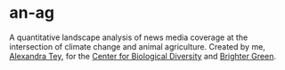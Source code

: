 # an-ag
A quantitative landscape analysis of news media coverage at the intersection of climate change and animal agriculture. Created by me, [Alexandra Tey](https://alextey.co/), for the [Center for Biological Diversity](https://biologicaldiversity.org) and [Brighter Green](https://brightergreen.org).
